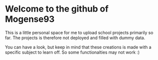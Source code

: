 # Welcome to the github of Mogense93
This is a little personal space for me to upload school projects primarily so far.
The projects is therefore not deployed and filled with dummy data. 

You can have a look, but keep in mind that these creations is made with a specific 
subject to learn off. So some functionalties may not work :) 
